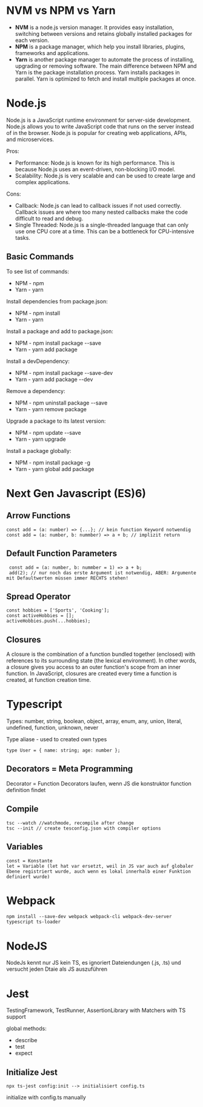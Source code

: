 # NVM vs NPM vs Yarn

* **NVM** is a node.js version manager. It provides easy installation, switching between versions and retains globally installed packages for each version. 
* **NPM** is a package manager, which help you install libraries, plugins, frameworks and applications.
* **Yarn** is another package manager to automate the process of installing, upgrading or removing software. The main difference between NPM and Yarn is the package installation process. Yarn installs packages in parallel. Yarn is optimized to fetch and install multiple packages at once.
  
# Node.js
Node.js is a JavaScript runtime environment for server-side development. Node.js allows you to write JavaScript code that runs on the server instead of in the browser. Node.js is popular for creating web applications, APIs, and microservices.

Pros:
* Performance: Node.js is known for its high performance. This is because Node.js uses an event-driven, non-blocking I/O model.
* Scalability: Node.js is very scalable and can be used to create large and complex applications.

Cons:
* Callback: Node.js can lead to callback issues if not used correctly. Callback issues are where too many nested callbacks make the code difficult to read and debug.  
* Single Threaded: Node.js is a single-threaded language that can only use one CPU core at a time. This can be a bottleneck for CPU-intensive tasks.

## Basic Commands

To see list of commands:
* NPM - npm
* Yarn - yarn

Install dependencies from package.json:
* NPM - npm install
* Yarn - yarn

Install a package and add to package.json:
* NPM - npm install package --save
* Yarn - yarn add package

Install a devDependency:
* NPM - npm install package --save-dev
* Yarn - yarn add package --dev

Remove a dependency:
* NPM - npm uninstall package --save
* Yarn - yarn remove package

Upgrade a package to its latest version:
* NPM - npm update --save
* Yarn - yarn upgrade

Install a package globally:
* NPM - npm install package -g
* Yarn - yarn global add package


# Next Gen Javascript (ES)6)

## Arrow Functions

    const add = (a: number) => {...}; // kein function Keyword notwendig
    const add = (a: number, b: nummber) => a + b; // implizit return

## Default Function Parameters

     const add = (a: number, b: nummber = 1) => a + b;
     add(2); // nur noch das erste Argument ist notwendig, ABER: Argumente mit Defaultwerten müssen immer RECHTS stehen!

## Spread Operator

    const hobbies = ['Sports', 'Cooking'];
    const activeHobbies = [];
    activeHobbies.push(...hobbies);

## Closures

A closure is the combination of a function bundled together (enclosed) with references to its surrounding state (the lexical environment). In other words, a closure gives you access to an outer function's scope from an inner function. In JavaScript, closures are created every time a function is created, at function creation time.

# Typescript

Types: number, string, boolean, object, array, enum, any, union, literal, undefined, function, unknown, never

Type aliase - used to created own types

    type User = { name: string; age: number };

## Decorators = Meta Programming
Decorator = Function
Decorators laufen, wenn JS die konstruktor function definition findet

## Compile

    tsc --watch //watchmode, recompile after change
    tsc --init // create tesconfig.json with compiler options

## Variables
    
    const = Konstante
    let = Variable (let hat var ersetzt, weil in JS var auch auf globaler Ebene registriert wurde, auch wenn es lokal innerhalb einer Funktion definiert wurde)

# Webpack

    npm install --save-dev webpack webpack-cli webpack-dev-server typescript ts-loader


# NodeJS

NodeJs kennt nur JS kein TS, es ignoriert Dateiendungen (.js, .ts) und versucht jeden Dtaie als JS auszuführen

# Jest
TestingFramework, TestRunner, AssertionLibrary with Matchers
with TS support

global methods:
* describe
* test
* expect

## Initialize Jest

    npx ts-jest config:init --> initialisiert config.ts

initialize with config.ts manually


